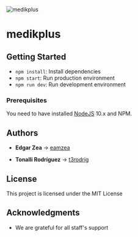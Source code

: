 ![medikplus](./public/images/medikplus.png)
# medikplus

## Getting Started

- `npm install`: Install dependencies
- `npm start`: Run production environment
- `npm run dev`: Run development environment

### Prerequisites

You need to have installed [NodeJS](https://nodejs.org/en/) 10.x and NPM.

## Authors

* __Edgar Zea__ -> [eamzea](https://github.com/eamzea)

* __Tonalli Rodríguez__ -> [t3rodrig](https://github.com/t3rodrig)


## License

This project is licensed under the MIT License 

## Acknowledgments

* We are grateful for all staff's support